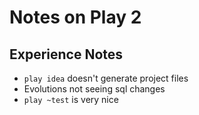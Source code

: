 Notes on Play 2
===============

Experience Notes
----------------

* `play idea` doesn't generate project files
* Evolutions not seeing sql changes
* `play ~test` is very nice
